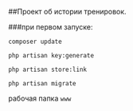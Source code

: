 ##Проект об истории тренировок. 
 
###при первом запуске:
 
```
composer update

php artisan key:generate

php artisan store:link

php artisan migrate
```

рабочая папка `www`

